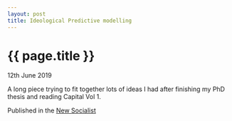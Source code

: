 ```yaml
---
layout: post
title: Ideological Predictive modelling
---
```


{{ page.title }}
================

<p class="meta">12th June 2019</p>
<p class="meta">A long piece trying to fit together lots of ideas I had after finishing my PhD thesis and reading Capital Vol 1. </p>


Published in the [New Socialist](https://newsocialist.org.uk/ideological-modelling/)
